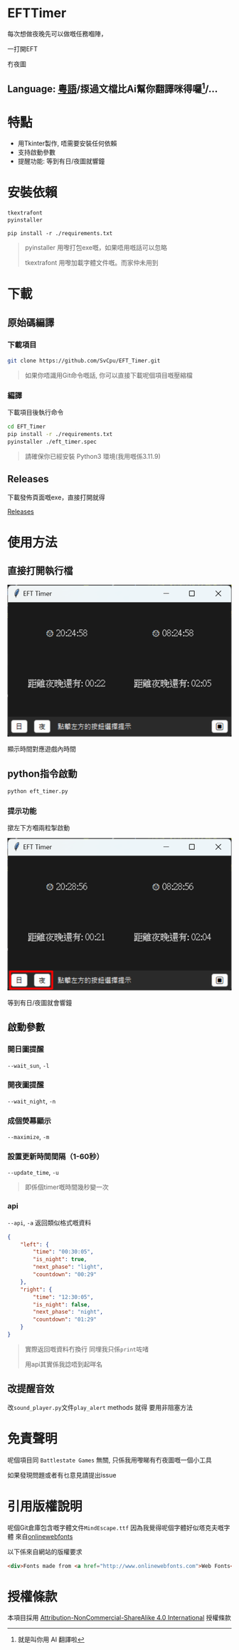 # EFTTimer
每次想做夜晚先可以做嘅任務嗰陣，

一打開EFT

冇夜圖

Language: [粵語](readme.md)/揼過文檔比Ai幫你翻譯咪得囉[^m]/...
---

# 特點
 - 用Tkinter製作, 唔需要安裝任何依賴
 - 支持啟動參數
 - 提醒功能: 等到有日/夜圖就響鐘

# 安裝依賴
```
tkextrafont
pyinstaller
```

```
pip install -r ./requirements.txt
```
> pyinstaller 用嚟打包exe嘅，如果唔用嘅話可以忽略
>
>tkextrafont 用嚟加載字體文件嘅。而家仲未用到

# 下載
## 原始碼編譯
### 下載項目
```bash
git clone https://github.com/SvCpu/EFT_Timer.git
```
> 如果你唔識用Git命令嘅話, 你可以直接下載呢個項目嘅壓縮檔

### 編譯
下載項目後執行命令
```bash
cd EFT_Timer
pip install -r ./requirements.txt
pyinstaller ./eft_timer.spec
```
>請確保你已經安裝 Python3 環境(我用嘅係3.11.9)

## Releases
下載發佈頁面嘅exe，直接打開就得

[Releases](https://github.com/SvCpu/EFT_Timer/releases)

# 使用方法
## 直接打開執行檔

![image](img/main.png)

顯示時間對應遊戲內時間

## python指令啟動
```bash
python eft_timer.py
```

### 提示功能
撳左下方嗰兩粒掣啟動

![image](img/notify_button.png)

等到有日/夜圖就會響鐘

## 啟動參數
### 開日圖提醒
`--wait_sun`, `-l`

### 開夜圖提醒
`--wait_night`, `-n`

### 成個熒幕顯示
`--maximize`, `-m`

### 設置更新時間間隔（1-60秒）
`--update_time`, `-u`
>即係個timer嘅時間幾秒變一次

### api
`--api`, `-a`
返回類似格式嘅資料
```json
{
    "left": {
        "time": "00:30:05",
        "is_night": true,
        "next_phase": "light",
        "countdown": "00:29"
    },
    "right": {
        "time": "12:30:05",
        "is_night": false,
        "next_phase": "night",
        "countdown": "01:29"
    }
}
```
>實際返回嘅資料冇換行
>同埋我只係`print`咗啫
>
>用api其實係我諗唔到起咩名

## 改提醒音效
改`sound_player.py`文件`play_alert` methods 就得
要用非阻塞方法

# 免責聲明
呢個項目同 `Battlestate Games` 無關, 只係我用嚟睇有冇夜圖嘅一個小工具

如果發現問題或者有乜意見請提出issue

# 引用版權說明
呢個Git倉庫包含嘅字體文件`MindEscape.ttf`
因為我覺得呢個字體好似塔克夫嘅字體
來自[onlinewebfonts](http://www.onlinewebfonts.com)

以下係來自網站的版權要求
```html
<div>Fonts made from <a href="http://www.onlinewebfonts.com">Web Fonts</a> is licensed by CC BY 4.0</div>
```

# 授權條款
本項目採用 [Attribution-NonCommercial-ShareAlike 4.0 International](https://creativecommons.org/licenses/by-nc-sa/4.0) 授權條款

[^m]: 就是叫你用 AI 翻譯啦